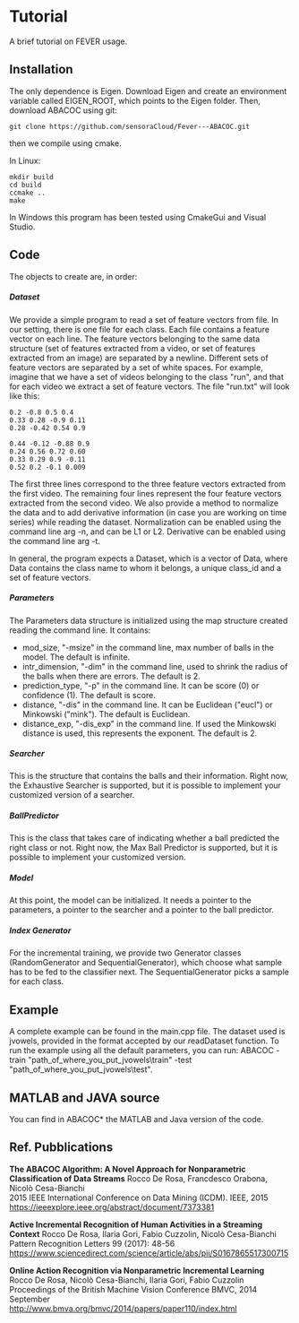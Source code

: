 # Tutorial

A brief tutorial on FEVER usage.

## Installation
The only dependence is Eigen. Download Eigen and create an environment variable called EIGEN_ROOT, which points to the Eigen folder. Then, download ABACOC using git: 

    git clone https://github.com/sensoraCloud/Fever---ABACOC.git
	
then we compile using cmake. 

In Linux:

	mkdir build
	cd build
	ccmake ..
	make
	
In Windows this program has been tested using CmakeGui and Visual Studio.

## Code
The objects to create are, in order:

##### Dataset
We provide a simple program to read a set of feature vectors from file. In our setting, there is one file for each class. Each file contains a feature vector on each line. The feature vectors belonging to the same data structure (set of features extracted from a video, or set of features extracted from an image) are separated by a newline. Different sets of feature vectors are separated by a set of white spaces. For example, imagine that we have a set of videos belonging to the class "run", and that for each video we extract a set of feature vectors. The file "run.txt" will look like this:

	0.2 -0.8 0.5 0.4
	0.33 0.28 -0.9 0.11
	0.28 -0.42 0.54 0.9
	
	0.44 -0.12 -0.88 0.9
	0.24 0.56 0.72 0.60
	0.33 0.29 0.9 -0.11
	0.52 0.2 -0.1 0.009
	
The first three lines correspond to the three feature vectors extracted from the first video. The remaining four lines represent the four feature vectors extracted from the second video. We also provide a method to normalize the data and to add derivative information (in case you are working on time series) while reading the dataset. Normalization can be enabled using the command line arg -n, and can be L1 or L2. Derivative can be enabled using the command line arg -t.

In general, the program expects a Dataset, which is a vector of Data, where Data contains the class name to whom it belongs, a unique class_id and a set of feature vectors. 

##### Parameters
The Parameters data structure is initialized using the map structure created reading the command line. It contains:
- mod_size, "-msize" in the command line, max number of balls in the model. The default is infinite.
- intr_dimension, "-dim" in the command line, used to shrink the radius of the balls when there are errors. The default is 2.
- prediction_type, "-p" in the command line. It can be score (0) or confidence (1). The default is score.
- distance, "-dis" in the command line. It can be Euclidean ("eucl") or Minkowski ("mink"). The default is Euclidean. 
- distance_exp, "-dis_exp" in the command line. If used the Minkowski distance is used, this represents the exponent. The default is 2.

##### Searcher
This is the structure that contains the balls and their information. Right now, the Exhaustive Searcher is supported, but it is possible to implement your customized version of a searcher. 

##### BallPredictor
This is the class that takes care of indicating whether a ball predicted the right class or not. Right now, the Max Ball Predictor is supported, but it is possible to implement your customized version.

##### Model
At this point, the model can be initialized. It needs a pointer to the parameters, a pointer to the searcher and a pointer to the ball predictor.

##### Index Generator
For the incremental training, we provide two Generator classes (RandomGenerator and SequentialGenerator), which choose what sample has to be fed to the classifier next. The SequentialGenerator picks a sample for each class.

## Example
A complete example can be found in the main.cpp file. The dataset used is jvowels, provided in the format accepted by our readDataset function. To run the example using all the default parameters, you can run: ABACOC -train "path_of_where_you_put_jvowels\train" -test "path_of_where_you_put_jvowels\test".

## MATLAB and JAVA source

You can find in ABACOC\* the MATLAB and Java version of the code. 

## Ref. Pubblications

**The ABACOC Algorithm: A Novel Approach for Nonparametric Classification of Data Streams** 
Rocco De Rosa, Francdesco Orabona, Nicolò Cesa-Bianchi  
2015 IEEE International Conference on Data Mining (ICDM). IEEE, 2015  
https://ieeexplore.ieee.org/abstract/document/7373381  



**Active Incremental Recognition of Human Activities in a Streaming Context**
Rocco De Rosa, Ilaria Gori, Fabio Cuzzolin, Nicolò Cesa-Bianchi   
Pattern Recognition Letters 99 (2017): 48-56  
https://www.sciencedirect.com/science/article/abs/pii/S0167865517300715  


**Online Action Recognition via Nonparametric Incremental Learning**  
Rocco De Rosa, Nicolò Cesa-Bianchi, Ilaria Gori, Fabio Cuzzolin  
Proceedings of the British Machine Vision Conference BMVC, 2014 September  
http://www.bmva.org/bmvc/2014/papers/paper110/index.html  

